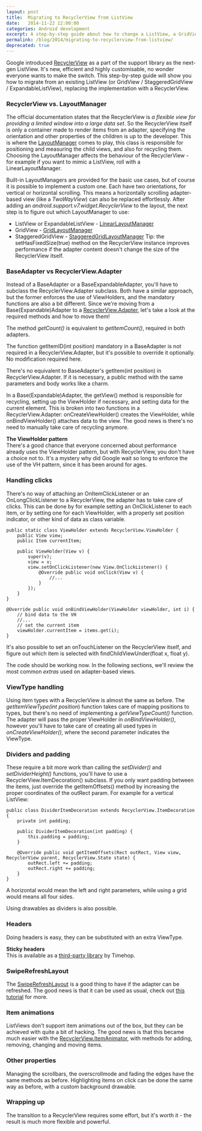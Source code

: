 ```yaml
---
layout: post
title:  Migrating to RecyclerView from ListView
date:   2014-11-22 12:00:00
categories: Android development
excerpt: A step-by-step guide about how to change a ListView, a GridView or ExpandableListView to a RecyclerView.
permalink: /blog/2014/migrating-to-recyclerview-from-listview/
deprecated: true
---
```

Google introduced [RecyclerView](https://developer.android.com/reference/android/support/v7/widget/RecyclerView.html) as a part of the support library as the next-gen ListView. It's new, efficient and highly customisable, no wonder everyone wants to make the switch. This step-by-step guide will show you how to migrate from an existing ListView (or GridView / StaggeredGridView / ExpandableListView), replacing the implementation with a RecyclerView.

### RecyclerView vs. LayoutManager

The official documentation states that the RecyclerView is _a flexible view for providing a limited window into a large data set_. So the RecyclerView itself is only a container made to render items from an adapter, specifying the orientation and other properties of the children is up to the developer. This is where the [LayoutManager](https://developer.android.com/reference/android/support/v7/widget/RecyclerView.LayoutManager.html) comes to play, this class is responsible for positioning and measuring the child views, and also for recycling them. Choosing the LayoutManager affects the behaviour of the RecyclerView - for example if you want to mimic a ListView, roll with a LinearLayoutManager.

Built-in LayoutManagers are provided for the basic use cases, but of course it is possible to implement a custom one. Each have two orientations, for vertical or horizontal scrolling. This means a horizontally scrolling adapter-based view (like a _TwoWayView_) can also be replaced effortlessly. After adding an _android.support.v7.widget.RecyclerView_ to the layout, the next step is to figure out which LayoutManager to use:

*   ListView or ExpandableListView - [LinearLayoutManager](https://developer.android.com/reference/android/support/v7/widget/LinearLayoutManager.html)
*   GridView - [GridLayoutManager](https://developer.android.com/reference/android/support/v7/widget/GridLayoutManager.html)
*   StaggeredGridView - [StaggeredGridLayoutManager](https://developer.android.com/reference/android/support/v7/widget/StaggeredGridLayoutManager.html)
Tip: the setHasFixedSize(true) method on the RecyclerView instance improves performance if the adapter content doesn't change the size of the RecyclerView itself.

### BaseAdapter vs RecyclerView.Adapter

Instead of a BaseAdapter or a BaseExpandableAdapter, you'll have to subclass the RecyclerView.Adapter subclass. Both have a similar approach, but the former enforces the use of ViewHolders, and the mandatory functions are also a bit different. Since we're moving from a Base(Expandable)Adapter to a [RecyclerView.Adapter](https://developer.android.com/reference/android/support/v7/widget/RecyclerView.Adapter.html), let's take a look at the required methods and how to move them!

The method _getCount()_ is equivalent to _getItemCount()_, required in both adapters.

The function getItemID(int position) mandatory in a BaseAdapter is not required in a RecyclerView.Adapter, but it's possible to override it optionally. No modification required here.

There's no equivalent to BaseAdapter's getItem(int position) in RecyclerView.Adapter. If it is necessary, a public method with the same parameters and body works like a charm.

In a Base(Expandable)Adapter, the getView() method is responsible for recycling, setting up the ViewHolder if necessary, and setting data for the current element. This is broken into two functions in a RecyclerView.Adapter: onCreateViewHolder() creates the ViewHolder, while onBindViewHolder() attaches data to the view. The good news is there's no need to manually take care of recycling anymore.

**The ViewHolder pattern**  
There's a good chance that everyone concerned about performance already uses the ViewHolder pattern, but with RecyclerView, you don't have a choice not to. It's a mystery why did Google wait so long to enforce the use of the VH pattern, since it has been around for ages.

### Handling clicks

There's no way of attaching an OnItemClickListener or an OnLongClickListener to a RecyclerView, the adapter has to take care of clicks. This can be done by for example setting an OnClickListener to each item, or by setting one for each ViewHolder, with a properly set position indicator, or other kind of data as class variable.

```
public static class ViewHolder extends RecyclerView.ViewHolder {
    public View view;
    public Item currentItem;

    public ViewHolder(View v) {
        super(v);
        view = v;
        view.setOnClickListener(new View.OnClickListener() {
            @Override public void onClick(View v) {
                //...
            }
        });
    }
}

@Override public void onBindViewHolder(ViewHolder viewHolder, int i) {
    // bind data to the VH
    //...
    // set the current item
    viewHolder.currentItem = items.get(i);
}
```

It's also possible to set an onTouchListener on the RecyclerView itself, and figure out which item is selected with findChildViewUnder(float x, float y).

The code should be working now. In the following sections, we'll review the most common _extras_ used on adapter-based views.

### ViewType handling

Using item types with a RecyclerView is almost the same as before. The _getItemViewType(int position_) function takes care of mapping positions to types, but there's no need of implementing a _getViewTypeCount()_ function. The adapter will pass the proper ViewHolder in _onBindViewHolder()_, however you'll have to take care of creating all used types in _onCreateViewHolder()_, where the second parameter indicates the ViewType.

### Dividers and padding

These require a bit more work than calling the _setDivider()_ and _setDividerHeight()_ functions, you'll have to use a RecyclerView.ItemDecoration() subclass. If you only want padding between the items, just override the getItemOffsets() method by increasing the proper coordinates of the outRect param. For example for a vertical ListView:

```
public class DividerItemDecoration extends RecyclerView.ItemDecoration {
    private int padding;

    public DividerItemDecoration(int padding) {
        this.padding = padding;
    }

    @Override public void getItemOffsets(Rect outRect, View view, RecyclerView parent, RecyclerView.State state) {
        outRect.left += padding;
        outRect.right += padding;
    }
}
```

A horizontal would mean the left and right parameters, while using a grid would means all four sides.

Using drawables as dividers is also possible.

### Headers

Doing headers is easy, they can be substituted with an extra ViewType.

**Sticky headers**  
This is available as a [third-party library](https://github.com/timehop/sticky-headers-recyclerview) by Timehop.

### SwipeRefreshLayout

The [SwipeRefreshLayout](https://developer.android.com/reference/android/support/v4/widget/SwipeRefreshLayout.html) is a good thing to have if the adapter can be refreshed. The good news is that it can be used as usual, check out [this tutorial](http://andraskindler.com/2013/playing-around-with-the-swiperefreshlayout/) for more.

### Item animations

ListViews don't support item animations out of the box, but they can be achieved with quite a bit of hacking. The good news is that this became much easier with the [RecyclerView.ItemAnimator](https://developer.android.com/reference/android/support/v7/widget/RecyclerView.ItemAnimator.html), with methods for adding, removing, changing and moving items.

### Other properties

Managing the scrollbars, the overscrollmode and fading the edges have the same methods as before. Highlighting items on click can be done the same way as before, with a custom background drawable.

### Wrapping up

The transition to a RecyclerView requires some effort, but it's worth it - the result is much more flexible and powerful.